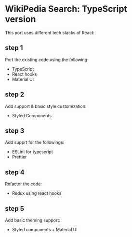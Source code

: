 # WikiPedia Search: TypeScript version

This port uses different tech stacks of React:

## step 1

Port the existing code using the following:

- TypeScript
- React hooks
- Material UI

## step 2

Add support & basic style customization:

- Styled Components

## step 3

Add supprt for the followings:

- ESLint for typescript
- Prettier

## step 4

Refactor the code:

- Redux using react hooks

## step 5

Add basic theming support:

- Styled components + Material UI